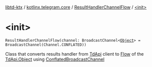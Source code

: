 [libtd-ktx](../../index.md) / [kotlinx.telegram.core](../index.md) / [ResultHandlerChannelFlow](index.md) / [&lt;init&gt;](./-init-.md)

# &lt;init&gt;

`ResultHandlerChannelFlow(channel: BroadcastChannel<`[`Object`](https://tdlibx.github.io/td/docs/org/drinkless/td/libcore/telegram/TdApi/Object.html)`> = BroadcastChannel(Channel.CONFLATED))`

Class that converts results handler from [TdApi](https://tdlibx.github.io/td/docs/org/drinkless/td/libcore/telegram/TdApi.html) client to [Flow](#)
of the [TdApi.Object](https://tdlibx.github.io/td/docs/org/drinkless/td/libcore/telegram/TdApi/Object.html) using [ConflatedBroadcastChannel](#)

